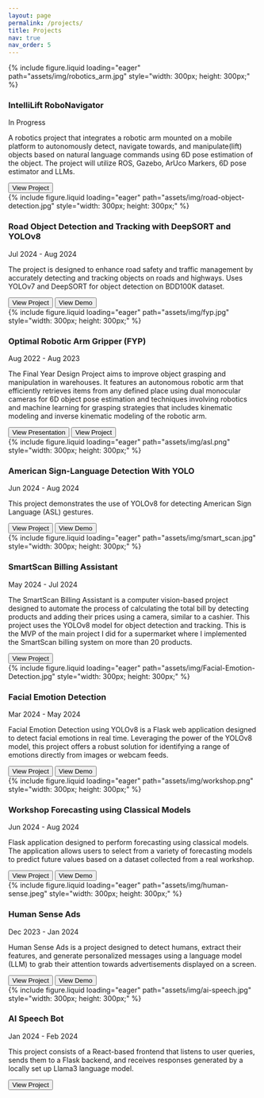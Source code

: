 ```yaml
---
layout: page
permalink: /projects/
title: Projects
nav: true
nav_order: 5
---
```


<div class="project0">
    <div class="image-container0">
        {% include figure.liquid loading="eager" path="assets/img/robotics_arm.jpg" style="width: 300px; height: 300px;" %}
    </div>
    <div class="project-details0">
        <div class="heading">
        <h3>IntelliLift RoboNavigator</h3>
        <span class="timeline">In Progress</span>
        </div>
        <p>A robotics project that integrates a robotic arm mounted on a mobile platform to autonomously detect, navigate towards, and manipulate(lift) objects based on natural language commands using 6D pose estimation of the object. The project will utilize ROS, Gazebo, ArUco Markers, 6D pose estimator and LLMs.</p>
        <a href="https://github.com/owais142002/IntelliLift-RoboNavigator/"><button>View Project</button></a>
    </div>
</div>

<div class="project0">
    <div class="image-container0">
        {% include figure.liquid loading="eager" path="assets/img/road-object-detection.jpg" style="width: 300px; height: 300px;"  %}
    </div>
    <div class="project-details0">
        <div class="heading">
        <h3>Road Object Detection and Tracking with DeepSORT and YOLOv8</h3>
        <span class="timeline">Jul 2024 - Aug 2024</span>
        </div>
        <p> The project is designed to enhance road safety and traffic management by accurately detecting and tracking objects on roads and highways. Uses YOLOv7 and DeepSORT for object detection on BDD100K dataset.</p>
        <a href="https://github.com/owais142002/Road-Object-Tracking"><button>View Project</button></a>
        <a href="https://github.com/user-attachments/assets/28b75fbd-2915-4bde-b23e-5ad19dc6ce17"><button>View Demo</button></a>
    </div>
</div>

<div class="project0">
    <div class="image-container0">
        {% include figure.liquid loading="eager" path="assets/img/fyp.jpg" style="width: 300px; height: 300px;" %}
    </div>
    <div class="project-details0">
        <div class="heading">
        <h3>Optimal Robotic Arm Gripper (FYP)</h3>
        <span class="timeline">Aug 2022 - Aug 2023</span>
        </div>
        <p>The Final Year Design Project aims to improve object grasping and manipulation in warehouses. It features an autonomous robotic arm that efficiently retrieves items from any defined place using dual monocular cameras for 6D object pose estimation and techniques involving robotics and machine learning for grasping strategies that includes kinematic modeling and inverse kinematic modeling of the robotic arm.</p>
        <a href="https://docs.google.com/presentation/d/1angaKsRuR_vHHrlyIwOUKt6ev2wqfSnjwKETaQpPNFc/"><button>View Presentation</button></a>
        <a href="https://drive.google.com/drive/folders/1U4Bl81hgEc-5N_hCVpneEVkcrgtJiXAt"><button>View Project</button></a>
    </div>
</div>

<div class="project0">
    <div class="image-container0">
        {% include figure.liquid loading="eager" path="assets/img/asl.png" style="width: 300px; height: 300px;"  %}
    </div>
    <div class="project-details0">
        <div class="heading">
        <h3>American Sign-Language Detection With YOLO</h3>
        <span class="timeline">Jun 2024 - Aug 2024</span>
        </div>
        <p> This project demonstrates the use of YOLOv8 for detecting American Sign Language (ASL) gestures.</p>
        <a href="https://github.com/owais142002/American-Sign-Language-Detection-With-YOLO"><button>View Project</button></a>
        <a href="https://github.com/user-attachments/assets/6564970b-b950-4be9-8606-b2a5b63e0d39"><button>View Demo</button></a>
    </div>
</div>

<div class="project0">
    <div class="image-container0">
        {% include figure.liquid loading="eager" path="assets/img/smart_scan.jpg" style="width: 300px; height: 300px;" %}
    </div>
    <div class="project-details0">
        <div class="heading">
        <h3>SmartScan Billing Assistant</h3>
        <span class="timeline">May 2024 - Jul 2024</span>
        </div>
        <p>The SmartScan Billing Assistant is a computer vision-based project designed to automate the process of calculating the total bill by detecting products and adding their prices using a camera, similar to a cashier. This project uses the YOLOv8 model for object detection and tracking. This is the MVP of the main project I did for a supermarket where I implemented the SmartScan billing system on more than 20 products.</p>
        <a href="https://github.com/owais142002/SmartScan-Billing-Assistant"><button>View Project</button></a>
    </div>
</div>

<div class="project0">
    <div class="image-container0">
        {% include figure.liquid loading="eager" path="assets/img/Facial-Emotion-Detection.jpg" style="width: 300px; height: 300px;" %}
    </div>
    <div class="project-details0">
        <div class="heading">
        <h3>Facial Emotion Detection</h3>
        <span class="timeline">Mar 2024 - May 2024</span>
        </div>
        <p>Facial Emotion Detection using YOLOv8 is a Flask web application designed to detect facial emotions in real time. Leveraging the power of the YOLOv8 model, this project offers a robust solution for identifying a range of emotions directly from images or webcam feeds.</p>
        <a href="https://github.com/owais142002/Facial-Emotion-Detection"><button>View Project</button></a>
        <a href="https://github.com/user-attachments/assets/4994b6ab-7dfc-41cc-88d9-b690a8a25bcc"><button>View Demo</button></a>
    </div>
</div>

<div class="project0">
    <div class="image-container0">
        {% include figure.liquid loading="eager" path="assets/img/workshop.png" style="width: 300px; height: 300px;" %}
    </div>
    <div class="project-details0">
        <div class="heading">
        <h3>Workshop Forecasting using Classical Models</h3>
        <span class="timeline"> Jun 2024 - Aug 2024</span>
        </div>
        <p>Flask application designed to perform forecasting using classical models. The application allows users to select from a variety of forecasting models to predict future values based on a dataset collected from a real workshop.</p>
        <a href="https://github.com/owais142002/Workshop-Forecasting-using-classical-models"><button>View Project</button></a>
        <a href="https://owaisahmed1462002.pythonanywhere.com/"><button>View Demo</button></a>
    </div>
</div>

<div class="project0">
    <div class="image-container0">
        {% include figure.liquid loading="eager" path="assets/img/human-sense.jpeg" style="width: 300px; height: 300px;" %}
    </div>
    <div class="project-details0">
        <div class="heading">
        <h3>Human Sense Ads</h3>
        <span class="timeline">Dec 2023 - Jan 2024</span>
        </div>
        <p>Human Sense Ads is a project designed to detect humans, extract their features, and generate personalized messages using a language model (LLM) to grab their attention towards advertisements displayed on a screen.</p>
        <a href="https://github.com/owais142002/Human-Sense-Ads"><button>View Project</button></a>
        <a href="https://github.com/user-attachments/assets/d3f08d45-3e94-42f3-a3e7-4601874ea0de"><button>View Demo</button></a>
    </div>
</div>

<div class="project0">
    <div class="image-container0">
        {% include figure.liquid loading="eager" path="assets/img/ai-speech.jpg" style="width: 300px; height: 300px;" %}
    </div>
    <div class="project-details0">
        <div class="heading">
        <h3>AI Speech Bot</h3>
        <span class="timeline">Jan 2024 - Feb 2024</span>
        </div>
        <p>This project consists of a React-based frontend that listens to user queries, sends them to a Flask backend, and receives responses generated by a locally set up Llama3 language model.</p>
        <a href="https://github.com/owais142002/AI-Speech-Bot"><button>View Project</button></a>
    </div>
</div>


